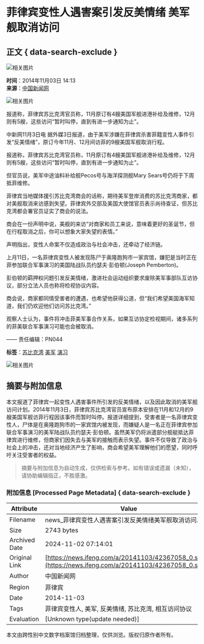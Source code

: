 # 菲律宾变性人遇害案引发反美情绪 美军舰取消访问

## 正文 { data-search-exclude }


![相关图片](https://dolphin.deliver.ifeng.com/c?z=ifeng&la=0&si=2&ci=23&cg=22&c=29&or=232&l=728&bg=728&b=726&u=https://y0.ifengimg.com/34c4a1d78882290c/2012/0528/1x1.gif)

**时间**：2014年11月03日 14:13  
**来源**：[中国新闻网](http://www.chinanews.com/gj/2014/11-03/6745943.shtml)  

![相关图片](http://h2.ifengimg.com/0f56ee67a4c375c2/2013/1106/indeccode.png)

报道称，菲律宾苏比克湾官员称，11月原订有4艘美国军舰进港补给及维修，12月则有5艘，这些访问“暂时叫停，直到有进一步通知为止”。

中新网11月3日电 据外媒3日报道，由于美军涉嫌在菲律宾杀害菲籍变性人事件引发“反美情绪”，原订今年11月、12月间访菲的9艘美国军舰取消行程。

报道称，菲律宾苏比克湾官员称，11月原订有4艘美国军舰进港补给及维修，12月则有5艘，这些访问“暂时叫停，直到有进一步通知为止”。

但官员说，美军中途油料补给舰Pecos号与海洋探测舰Mary Sears号仍将于下周抵菲维修。

菲律宾当地媒体援引苏比克湾商会的话称，期待美军登岸消费的苏比克湾商家，都对美舰取消来访感到失望。菲律宾外交部及美国大使馆官员表示尚待查证，但苏比克湾都会署官员证实了商会的说法。

商会在一份声明中说，美舰的来访“对商家和员工来说，意味着更好的圣诞节，但在行程取消之后，你可以想象大家失望的表情。”

声明指出，变性人命案不仅造成政治与社会冲击，还牵动了经济链。

上月11日，一名菲律宾变性人被发现陈尸于奥隆跑狗市一家宾馆，嫌犯是当时正在菲参加联合军事演习的美国陆战队员约瑟夫·彭伯顿(Joseph Pemberton)。

彭伯顿的羁押权问题引发反美情绪，激进社会运动组织要求废除美军事部队互访协议，部分立法人员也称将检视协议内容。

商会说，商家都同情受害者的遭遇，也希望他获得公道，但“我们希望美国海军知道，我们仍欢迎他们访问苏比克湾。”

观察人士认为，事件将冲击菲美军事合作关系，如果互访协定检视期间，诸多系列的菲美联合军事演习可能也会被取消。

—— 责任编辑：PN044

**标签**：[苏比克湾](http://search.ifeng.com/sofeng/search.action?c=1&q=%E8%8B%8F%E6%AF%94%E5%85%8B%E6%B9%BE) [美军](http://search.ifeng.com/sofeng/search.action?c=1&q=%E7%BE%8E%E5%86%9B) [演习](http://search.ifeng.com/sofeng/search.action?c=1&q=%E6%BC%94%E4%B9%A0) 

![相关图片](http://h2.ifengimg.com/0f56ee67a4c375c2/2013/1106/indeccode.png)
<!-- tcd_original_link https://news.ifeng.com/a/20141103/42367058_0.shtml -->
## 摘要与附加信息

<!-- tcd_abstract -->
本文报道了菲律宾一起变性人遇害事件所引发的反美情绪，以及因此取消的美军舰访问计划。2014年11月3日，菲律宾苏比克湾官员宣布原本安排在11月和12月的9艘美国军舰访菲行程因该事件而暂时叫停。报道详细提到，受害者是一名菲律宾变性人，尸体是在奥隆跑狗市的一家宾馆内被发现，而嫌疑人是一名正在菲律宾参加联合军事演习的美军陆战队员约瑟夫·彭伯顿。虽然美军仍将派遣部分舰艇抵达菲律宾进行维修，但商家们因失去与美军的接触而表示失望。事件不仅导致了政治与社会上的冲击，还对当地经济产生了影响，商会希望美军理解他们的愿望，同时呼吁关注受害者的权益。
<!-- tcd_abstract_end -->

> 摘要与附加信息为自动生成，仅供检索与参考。如有错误或遗漏（未知），请协助编辑指正，不胜感激。

### 附加信息 [Processed Page Metadata] { data-search-exclude }

| Attribute       | Value                                  |
|-----------------|----------------------------------------|
| Filename        | news_菲律宾变性人遇害案引发反美情绪美军舰取消访问.md                             |
| Size            | 2743 bytes                           |
| Archived Date   | 2024-11-02 07:14:01                             |
| Original Link   | [https://news.ifeng.com/a/20141103/42367058_0.shtml](https://news.ifeng.com/a/20141103/42367058_0.shtml)                       |
| Author          | 中国新闻网                               |
| Region          | 菲律宾                               |
| Date            | 2014-11-03                                 |
| Tags            | 菲律宾变性人, 美军, 反美情绪, 苏比克湾, 相互访问协议                                 |
| Evaluation            | [Unknown type(update needed)]                                 |
<!-- tcd_table_end -->

本文由跨性别中文数字档案馆归档整理，仅供浏览。版权归原作者所有。
